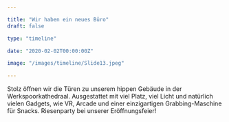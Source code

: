 ```yaml
---

title: "Wir haben ein neues Büro"
draft: false

type: "timeline"

date: "2020-02-02T00:00:00Z"

image: "/images/timeline/Slide13.jpeg"

---
```


Stolz öffnen wir die Türen zu unserem hippen Gebäude in der Werkspoorkathedraal. Ausgestattet mit viel Platz, viel Licht und natürlich vielen Gadgets, wie VR, Arcade und einer einzigartigen Grabbing-Maschine für Snacks. Riesenparty bei unserer Eröffnungsfeier!
